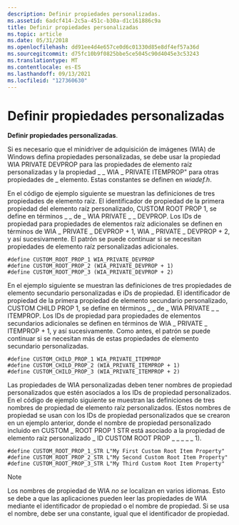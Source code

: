 ```yaml
---
description: Definir propiedades personalizadas.
ms.assetid: 6adcf414-2c5a-451c-b30a-d1c161886c9a
title: Definir propiedades personalizadas
ms.topic: article
ms.date: 05/31/2018
ms.openlocfilehash: dd91ee4d4e657ce0d6c01330d85e8df4ef57a36d
ms.sourcegitcommit: d75fc10b9f0825bbe5ce5045c90d4045e3c53243
ms.translationtype: MT
ms.contentlocale: es-ES
ms.lasthandoff: 09/13/2021
ms.locfileid: "127360630"
---
```

# <a name="defining-custom-properties"></a>Definir propiedades personalizadas

**Definir propiedades personalizadas**.

Si es necesario que el minidriver de adquisición de imágenes (WIA) de Windows defina propiedades personalizadas, se debe usar la propiedad WIA PRIVATE DEVPROP para las propiedades de elemento raíz personalizadas y la propiedad \_ \_ WIA \_ PRIVATE ITEMPROP" para otras propiedades de \_ elemento. Estas constantes se definen en *wiadef.h*.

En el código de ejemplo siguiente se muestran las definiciones de tres propiedades de elemento raíz. El identificador de propiedad de la primera propiedad del elemento raíz personalizado, CUSTOM ROOT PROP 1, se define en términos \_ \_ de \_ WIA PRIVATE \_ \_ DEVPROP. Los IDs de propiedad para propiedades de elementos raíz adicionales se definen en términos de WIA \_ PRIVATE \_ DEVPROP + 1, WIA \_ PRIVATE \_ DEVPROP + 2, y así sucesivamente. El patrón se puede continuar si se necesitan propiedades de elemento raíz personalizadas adicionales.


```
#define CUSTOM_ROOT_PROP_1 WIA_PRIVATE_DEVPROP
#define CUSTOM_ROOT_PROP_2 (WIA_PRIVATE_DEVPROP + 1) 
#define CUSTOM_ROOT_PROP_3 (WIA_PRIVATE_DEVPROP + 2)
```



En el ejemplo siguiente se muestran las definiciones de tres propiedades de elemento secundario personalizadas e iDs de propiedad. El identificador de propiedad de la primera propiedad de elemento secundario personalizado, CUSTOM CHILD PROP 1, se define en términos \_ \_ de \_ WIA PRIVATE \_ \_ ITEMPROP. Los IDs de propiedad para propiedades de elementos secundarios adicionales se definen en términos de WIA \_ PRIVATE \_ ITEMPROP + 1, y así sucesivamente. Como antes, el patrón se puede continuar si se necesitan más de estas propiedades de elemento secundario personalizadas.


```
#define CUSTOM_CHILD_PROP_1 WIA_PRIVATE_ITEMPROP
#define CUSTOM_CHILD_PROP_2 (WIA_PRIVATE_ITEMPROP + 1)
#define CUSTOM_CHILD_PROP_3 (WIA_PRIVATE_ITEMPROP + 2)
```



Las propiedades de WIA personalizadas deben tener nombres de propiedad personalizados que estén asociados a los IDs de propiedad personalizados. En el código de ejemplo siguiente se muestran las definiciones de tres nombres de propiedad de elemento raíz personalizados. (Estos nombres de propiedad se usan con los IDs de propiedad personalizados que se crearon en un ejemplo anterior, donde el nombre de propiedad personalizado incluido en CUSTOM \_ ROOT PROP 1 STR está asociado a la propiedad de elemento raíz personalizado \_ ID CUSTOM ROOT PROP \_ \_ \_ \_ \_ 1).


```
#define CUSTOM_ROOT_PROP_1_STR L"My First Custom Root Item Property"
#define CUSTOM_ROOT_PROP_2_STR L"My Second Custom Root Item Property"
#define CUSTOM_ROOT_PROP_3_STR L"My Third Custom Root Item Property"
```



> [!Note]  
> Los nombres de propiedad de WIA *no se* localizan en varios idiomas. Esto se debe a que las aplicaciones pueden leer las propiedades de WIA mediante el identificador de propiedad o el nombre de propiedad. Si se usa el nombre, debe ser una constante, igual que el identificador de propiedad.

 

 

 



